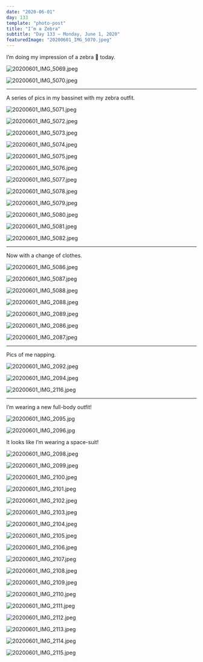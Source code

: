 ```yaml
---
date: "2020-06-01"
day: 133
template: "photo-post"
title: "I’m a Zebra"
subtitle: "Day 133 – Monday, June 1, 2020"
featuredImage: "20200601_IMG_5070.jpeg"
---
```


I’m doing my impression of a zebra 🦓 today.

![20200601_IMG_5069.jpeg](20200601_IMG_5069.jpeg)

![20200601_IMG_5070.jpeg](20200601_IMG_5070.jpeg)

<hr />

A series of pics in my bassinet with my zebra outfit.

![20200601_IMG_5071.jpeg](20200601_IMG_5071.jpeg)

![20200601_IMG_5072.jpeg](20200601_IMG_5072.jpeg)

![20200601_IMG_5073.jpeg](20200601_IMG_5073.jpeg)

![20200601_IMG_5074.jpeg](20200601_IMG_5074.jpeg)

![20200601_IMG_5075.jpeg](20200601_IMG_5075.jpeg)

![20200601_IMG_5076.jpeg](20200601_IMG_5076.jpeg)

![20200601_IMG_5077.jpeg](20200601_IMG_5077.jpeg)

![20200601_IMG_5078.jpeg](20200601_IMG_5078.jpeg)

![20200601_IMG_5079.jpeg](20200601_IMG_5079.jpeg)

![20200601_IMG_5080.jpeg](20200601_IMG_5080.jpeg)

![20200601_IMG_5081.jpeg](20200601_IMG_5081.jpeg)

![20200601_IMG_5082.jpeg](20200601_IMG_5082.jpeg)

<hr />

Now with a change of clothes.

![20200601_IMG_5086.jpeg](20200601_IMG_5086.jpeg)

![20200601_IMG_5087.jpeg](20200601_IMG_5087.jpeg)

![20200601_IMG_5088.jpeg](20200601_IMG_5088.jpeg)

![20200601_IMG_2088.jpeg](20200601_IMG_2088.jpeg)

![20200601_IMG_2089.jpeg](20200601_IMG_2089.jpeg)

![20200601_IMG_2086.jpeg](20200601_IMG_2086.jpeg)

![20200601_IMG_2087.jpeg](20200601_IMG_2087.jpeg)

<hr />

Pics of me napping.

![20200601_IMG_2092.jpeg](20200601_IMG_2092.jpeg)

![20200601_IMG_2094.jpeg](20200601_IMG_2094.jpeg)

![20200601_IMG_2116.jpeg](20200601_IMG_2116.jpeg)

<hr />

I’m wearing a new full-body outfit!

![20200601_IMG_2095.jpg](20200601_IMG_2095.jpg)

![20200601_IMG_2096.jpg](20200601_IMG_2096.jpg)

It looks like I’m wearing a space-suit!

![20200601_IMG_2098.jpeg](20200601_IMG_2098.jpeg)

![20200601_IMG_2099.jpeg](20200601_IMG_2099.jpeg)

![20200601_IMG_2100.jpeg](20200601_IMG_2100.jpeg)

![20200601_IMG_2101.jpeg](20200601_IMG_2101.jpeg)

![20200601_IMG_2102.jpeg](20200601_IMG_2102.jpeg)

![20200601_IMG_2103.jpeg](20200601_IMG_2103.jpeg)

![20200601_IMG_2104.jpeg](20200601_IMG_2104.jpeg)

![20200601_IMG_2105.jpeg](20200601_IMG_2105.jpeg)

![20200601_IMG_2106.jpeg](20200601_IMG_2106.jpeg)

![20200601_IMG_2107.jpeg](20200601_IMG_2107.jpeg)

![20200601_IMG_2108.jpeg](20200601_IMG_2108.jpeg)

![20200601_IMG_2109.jpeg](20200601_IMG_2109.jpeg)

![20200601_IMG_2110.jpeg](20200601_IMG_2110.jpeg)

![20200601_IMG_2111.jpeg](20200601_IMG_2111.jpeg)

![20200601_IMG_2112.jpeg](20200601_IMG_2112.jpeg)

![20200601_IMG_2113.jpeg](20200601_IMG_2113.jpeg)

![20200601_IMG_2114.jpeg](20200601_IMG_2114.jpeg)

![20200601_IMG_2115.jpeg](20200601_IMG_2115.jpeg)
